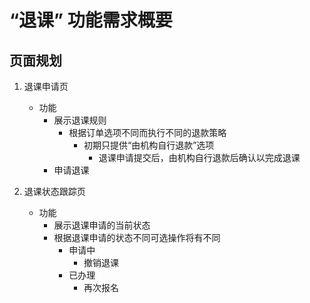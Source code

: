 # “退课” 功能需求概要

## 页面规划

1. 退课申请页
	* 功能
		* 展示退课规则
			* 根据订单选项不同而执行不同的退款策略
				* 初期只提供“由机构自行退款”选项
					* 退课申请提交后，由机构自行退款后确认以完成退课
		* 申请退课

2. 退课状态跟踪页
	* 功能
		* 展示退课申请的当前状态
		* 根据退课申请的状态不同可选操作将有不同
			* 申请中
				* 撤销退课
			* 已办理
				* 再次报名
<!--stackedit_data:
eyJoaXN0b3J5IjpbMjAwMzIyODc1OV19
-->